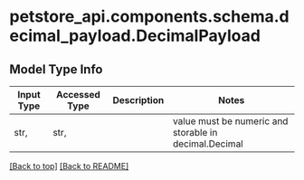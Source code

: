 <a name="top"></a>
<a id="DecimalPayload"></a>
# petstore_api.components.schema.decimal_payload.DecimalPayload

## Model Type Info
Input Type | Accessed Type | Description | Notes
------------ | ------------- | ------------- | -------------
str,  | str,  |  | value must be numeric and storable in decimal.Decimal

[[Back to top]](#top) [[Back to README]](../../../README.md)